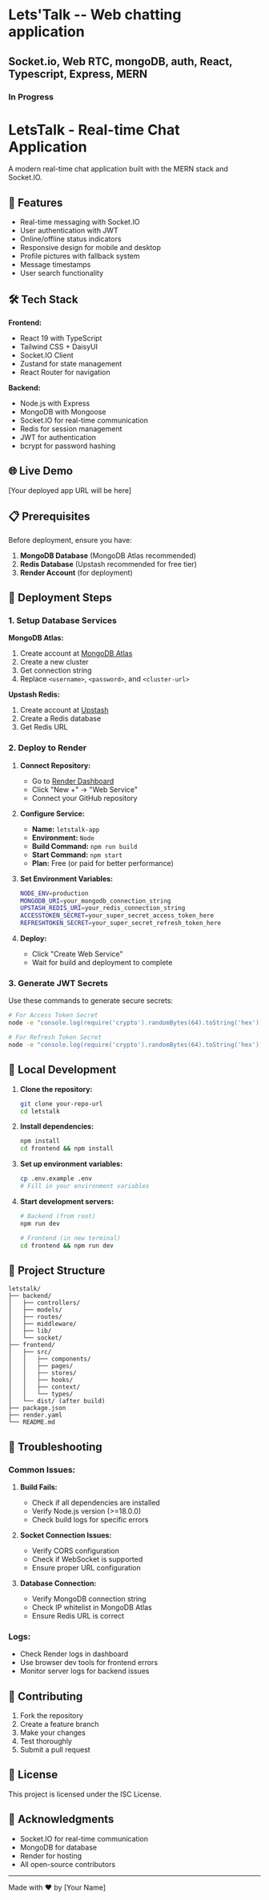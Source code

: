 # Lets'Talk -- Web chatting application
## Socket.io, Web RTC, mongoDB, auth, React, Typescript, Express, MERN
### In Progress

# LetsTalk - Real-time Chat Application

A modern real-time chat application built with the MERN stack and Socket.IO.

## 🚀 Features

- Real-time messaging with Socket.IO
- User authentication with JWT
- Online/offline status indicators
- Responsive design for mobile and desktop
- Profile pictures with fallback system
- Message timestamps
- User search functionality

## 🛠️ Tech Stack

**Frontend:**
- React 19 with TypeScript
- Tailwind CSS + DaisyUI
- Socket.IO Client
- Zustand for state management
- React Router for navigation

**Backend:**
- Node.js with Express
- MongoDB with Mongoose
- Socket.IO for real-time communication
- Redis for session management
- JWT for authentication
- bcrypt for password hashing

## 🌐 Live Demo

[Your deployed app URL will be here]

## 📋 Prerequisites

Before deployment, ensure you have:

1. **MongoDB Database** (MongoDB Atlas recommended)
2. **Redis Database** (Upstash recommended for free tier)
3. **Render Account** (for deployment)

## 🚀 Deployment Steps

### 1. Setup Database Services

**MongoDB Atlas:**
1. Create account at [MongoDB Atlas](https://cloud.mongodb.com/)
2. Create a new cluster
3. Get connection string
4. Replace `<username>`, `<password>`, and `<cluster-url>`

**Upstash Redis:**
1. Create account at [Upstash](https://upstash.com/)
2. Create a Redis database
3. Get Redis URL

### 2. Deploy to Render

1. **Connect Repository:**
   - Go to [Render Dashboard](https://dashboard.render.com/)
   - Click "New +" → "Web Service"
   - Connect your GitHub repository

2. **Configure Service:**
   - **Name:** `letstalk-app`
   - **Environment:** `Node`
   - **Build Command:** `npm run build`
   - **Start Command:** `npm start`
   - **Plan:** Free (or paid for better performance)

3. **Set Environment Variables:**
   ```bash
   NODE_ENV=production
   MONGODB_URI=your_mongodb_connection_string
   UPSTASH_REDIS_URI=your_redis_connection_string
   ACCESSTOKEN_SECRET=your_super_secret_access_token_here
   REFRESHTOKEN_SECRET=your_super_secret_refresh_token_here
   ```

4. **Deploy:**
   - Click "Create Web Service"
   - Wait for build and deployment to complete

### 3. Generate JWT Secrets

Use these commands to generate secure secrets:

```bash
# For Access Token Secret
node -e "console.log(require('crypto').randomBytes(64).toString('hex'))"

# For Refresh Token Secret  
node -e "console.log(require('crypto').randomBytes(64).toString('hex'))"
```

## 🔧 Local Development

1. **Clone the repository:**
   ```bash
   git clone your-repo-url
   cd letstalk
   ```

2. **Install dependencies:**
   ```bash
   npm install
   cd frontend && npm install
   ```

3. **Set up environment variables:**
   ```bash
   cp .env.example .env
   # Fill in your environment variables
   ```

4. **Start development servers:**
   ```bash
   # Backend (from root)
   npm run dev

   # Frontend (in new terminal)
   cd frontend && npm run dev
   ```

## 📁 Project Structure

```
letstalk/
├── backend/
│   ├── controllers/
│   ├── models/
│   ├── routes/
│   ├── middleware/
│   ├── lib/
│   └── socket/
├── frontend/
│   ├── src/
│   │   ├── components/
│   │   ├── pages/
│   │   ├── stores/
│   │   ├── hooks/
│   │   ├── context/
│   │   └── types/
│   └── dist/ (after build)
├── package.json
├── render.yaml
└── README.md
```

## 🐛 Troubleshooting

### Common Issues:

1. **Build Fails:**
   - Check if all dependencies are installed
   - Verify Node.js version (>=18.0.0)
   - Check build logs for specific errors

2. **Socket Connection Issues:**
   - Verify CORS configuration
   - Check if WebSocket is supported
   - Ensure proper URL configuration

3. **Database Connection:**
   - Verify MongoDB connection string
   - Check IP whitelist in MongoDB Atlas
   - Ensure Redis URL is correct

### Logs:

- Check Render logs in dashboard
- Use browser dev tools for frontend errors
- Monitor server logs for backend issues

## 🤝 Contributing

1. Fork the repository
2. Create a feature branch
3. Make your changes
4. Test thoroughly
5. Submit a pull request

## 📄 License

This project is licensed under the ISC License.

## 🙏 Acknowledgments

- Socket.IO for real-time communication
- MongoDB for database
- Render for hosting
- All open-source contributors

---

Made with ❤️ by [Your Name]